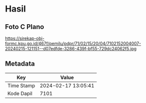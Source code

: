 # Hasil

## Foto C Plano

https://sirekap-obj-formc.kpu.go.id/467f/pemilu/pdpr/71/02/15/20/04/7102152004007-20240215-121151--d07edfde-3286-439f-bf55-729dc24062f5.jpg


## Metadata

| Key        | Value               |
| ---------- | ------------------- |
| Time Stamp | 2024-02-17 13:05:41 |
| Kode Dapil | 7101                |



